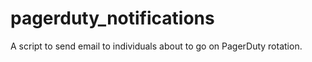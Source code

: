 pagerduty_notifications
=======================

A script to send email to individuals about to go on PagerDuty rotation.
